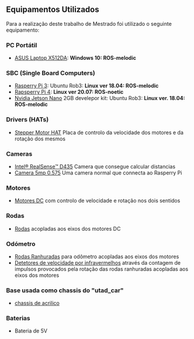 ## Equipamentos Utilizados

Para a realização deste trabalho de Mestrado foi utilizado o seguinte equipamento:

### PC Portátil
- [ASUS Laptop X512DA](./Portátil%20ASUS%20Laptop%20X512DA.313.md): __Windows 10: ROS-melodic__

### SBC (Single Board Computers)
- [Rasperry Pi 3](./Raspberry%20PI%203.md): Ubuntu Rob3: __Linux ver 18.04: ROS-melodic__
- [Rapsperry Pi 4](./Raspberry%20PI%204.md): __Linux ver 20.07: ROS-noetic__
- [Nvidia Jetson Nano](./Nvidia%20Jetson%20Nano%202GB%20develepor%20kit.md) 2GB develepor kit: Ubuntu Rob3: __Linux ver. 18.04: ROS-melodic__

### Drivers (HATs)
- [Stepper Motor HAT](./Stepper%20Motor%20HAT%20for%20Raspberry%20Pi.md) Placa de controlo da velocidade dos motores e da rotação dos mesmos

### Cameras
- [Intel® RealSense™ D435](./Intel%C2%AE%20RealSense%E2%84%A2%20D435.md) Camera que consegue calcular distancias
- [Camera 5mp 0.575](./Camera%205mp%200.575.md) Uma camera normal que connecta ao Rasperry Pi

### Motores
- [Motores DC](./Motores%20de%20tração.md) com controlo de velocidade e rotação nos dois sentidos

### Rodas
- [Rodas]() acopladas aos eixos dos motores DC

### Odómetro
- [Rodas Ranhuradas](./Roda%20ranhurada%20para%20odômetro.md) para odômetro acopladas aos eixos dos motores
- [Detetores de velocidade por infravermelhos](./Detetor%20de%20velocidade%20por%20Infravermelhos.md) através da contagem de impulsos provocados pela rotação das rodas ranhuradas acopladas aos eixos dos motores


### Base usada como chassis do "utad_car"
- [chassis de acrilico](./Chassi%20de%20acr%C3%ADlico.md)

### Baterias
- Bateria de 5V
